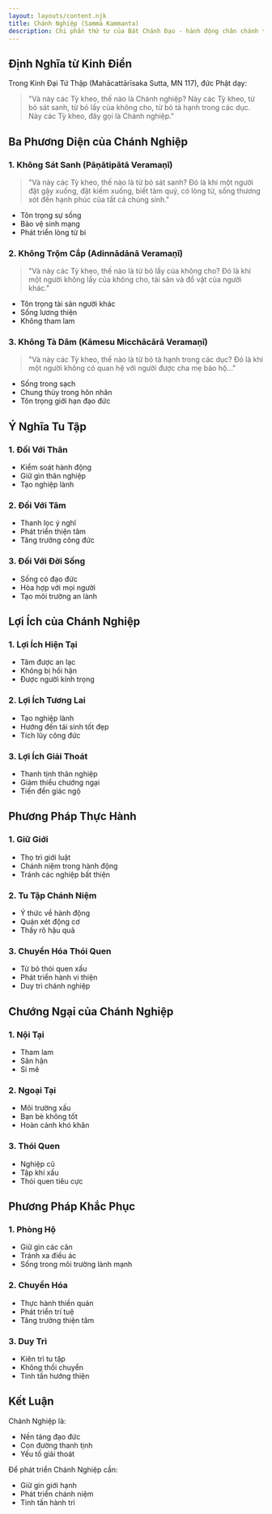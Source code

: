 ```yaml
---
layout: layouts/content.njk
title: Chánh Nghiệp (Sammā Kammanta)
description: Chi phần thứ tư của Bát Chánh Đạo - hành động chân chánh trong thân nghiệp
---
```


## Định Nghĩa từ Kinh Điển

Trong Kinh Đại Tứ Thập (Mahācattārīsaka Sutta, MN 117), đức Phật dạy:

> "Và này các Tỳ kheo, thế nào là Chánh nghiệp? Này các Tỳ kheo, từ bỏ sát sanh, từ bỏ lấy của không cho, từ bỏ tà hạnh trong các dục. Này các Tỳ kheo, đây gọi là Chánh nghiệp."

## Ba Phương Diện của Chánh Nghiệp

### 1. Không Sát Sanh (Pāṇātipātā Veramaṇī)
> "Và này các Tỳ kheo, thế nào là từ bỏ sát sanh? Đó là khi một người đặt gậy xuống, đặt kiếm xuống, biết tàm quý, có lòng từ, sống thương xót đến hạnh phúc của tất cả chúng sinh."

- Tôn trọng sự sống
- Bảo vệ sinh mạng
- Phát triển lòng từ bi

### 2. Không Trộm Cắp (Adinnādānā Veramaṇī)
> "Và này các Tỳ kheo, thế nào là từ bỏ lấy của không cho? Đó là khi một người không lấy của không cho, tài sản và đồ vật của người khác."

- Tôn trọng tài sản người khác
- Sống lương thiện
- Không tham lam

### 3. Không Tà Dâm (Kāmesu Micchācārā Veramaṇī)
> "Và này các Tỳ kheo, thế nào là từ bỏ tà hạnh trong các dục? Đó là khi một người không có quan hệ với người được cha mẹ bảo hộ..."

- Sống trong sạch
- Chung thủy trong hôn nhân
- Tôn trọng giới hạn đạo đức

## Ý Nghĩa Tu Tập

### 1. Đối Với Thân
- Kiểm soát hành động
- Giữ gìn thân nghiệp
- Tạo nghiệp lành

### 2. Đối Với Tâm
- Thanh lọc ý nghĩ
- Phát triển thiện tâm
- Tăng trưởng công đức

### 3. Đối Với Đời Sống
- Sống có đạo đức
- Hòa hợp với mọi người
- Tạo môi trường an lành

## Lợi Ích của Chánh Nghiệp

### 1. Lợi Ích Hiện Tại
- Tâm được an lạc
- Không bị hối hận
- Được người kính trọng

### 2. Lợi Ích Tương Lai
- Tạo nghiệp lành
- Hướng đến tái sinh tốt đẹp
- Tích lũy công đức

### 3. Lợi Ích Giải Thoát
- Thanh tịnh thân nghiệp
- Giảm thiểu chướng ngại
- Tiến đến giác ngộ

## Phương Pháp Thực Hành

### 1. Giữ Giới
- Thọ trì giới luật
- Chánh niệm trong hành động
- Tránh các nghiệp bất thiện

### 2. Tu Tập Chánh Niệm
- Ý thức về hành động
- Quán xét động cơ
- Thấy rõ hậu quả

### 3. Chuyển Hóa Thói Quen
- Từ bỏ thói quen xấu
- Phát triển hành vi thiện
- Duy trì chánh nghiệp

## Chướng Ngại của Chánh Nghiệp

### 1. Nội Tại
- Tham lam
- Sân hận
- Si mê

### 2. Ngoại Tại
- Môi trường xấu
- Bạn bè không tốt
- Hoàn cảnh khó khăn

### 3. Thói Quen
- Nghiệp cũ
- Tập khí xấu
- Thói quen tiêu cực

## Phương Pháp Khắc Phục

### 1. Phòng Hộ
- Giữ gìn các căn
- Tránh xa điều ác
- Sống trong môi trường lành mạnh

### 2. Chuyển Hóa
- Thực hành thiền quán
- Phát triển trí tuệ
- Tăng trưởng thiện tâm

### 3. Duy Trì
- Kiên trì tu tập
- Không thối chuyển
- Tinh tấn hướng thiện

## Kết Luận

Chánh Nghiệp là:
- Nền tảng đạo đức
- Con đường thanh tịnh
- Yếu tố giải thoát

Để phát triển Chánh Nghiệp cần:
- Giữ gìn giới hạnh
- Phát triển chánh niệm
- Tinh tấn hành trì
